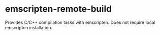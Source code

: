 # emscripten-remote-build

Provides C/C++ compilation tasks with emscripten. Does not require local emscripten installation.
